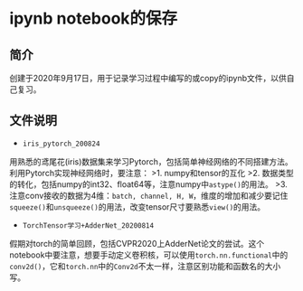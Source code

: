 # ipynb notebook的保存
## 简介
创建于2020年9月17日，用于记录学习过程中编写的或copy的ipynb文件，以供自己复习。
## 文件说明
+ `iris_pytorch_200824`    

用熟悉的鸢尾花(iris)数据集来学习Pytorch，包括简单神经网络的不同搭建方法。利用Pytorch实现神经网络时，要注意：
	>1. numpy和tensor的互化
	>2. 数据类型的转化，包括numpy的int32、float64等，注意numpy中`astype()`的用法。
	>3. 注意conv接收的数据为4维：`batch, channel, H, W`，维度的增加和减少要记住`squeeze()`和`unsqueeze()`的用法，改变tensor尺寸要熟悉`view()`的用法。
+ `TorchTensor学习+AdderNet_20200814`   

假期对torch的简单回顾，包括CVPR2020上AdderNet论文的尝试。这个notebook中要注意，想要手动定义卷积核，可以使用`torch.nn.functional`中的`conv2d()`，它和`torch.nn`中的`Conv2d`不太一样，注意区别功能和函数名的大小写。

